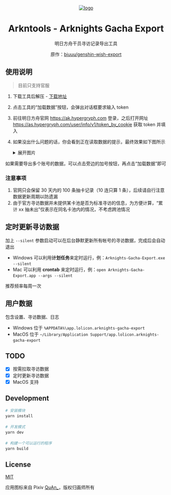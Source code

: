 <div align="center">

[![logo](https://github.com/arkntools/arknights-toolbox/raw/master/public/assets/icons/texas-icon-192x192-v2.png)](https://github.com/arkntools)

# Arkntools - Arknights Gacha Export

明日方舟干员寻访记录导出工具

原作：[biuuu/genshin-wish-export](https://github.com/biuuu/genshin-wish-export)

</div>

## 使用说明

> 目前只支持官服

1. 下载工具后解压 - [下载地址](https://github.com/arkntools/arknights-gacha-export/releases/latest)
2. 点击工具的“加载数据”按钮，会弹出对话框要求输入 token
3. 前往明日方舟官网 https://ak.hypergryph.com 登录，之后打开网址 https://as.hypergryph.com/user/info/v1/token_by_cookie 获取 token 并填入
4. 如果没出什么问题的话，你会看到正在读取数据的提示，最终效果如下图所示
   <details>
    <summary>展开图片</summary>

   ![预览](/docs/preview.png)
   </details>

如果需要导出多个账号的数据，可以点击旁边的加号按钮，再点击“加载数据”即可

### 注意事项

1. 官网只会保留 30 天内的 100 条抽卡记录（10 连只算 1 条），后续请自行注意数据更新周期以防遗漏
2. 由于官方寻访数据并未提供某卡池是否为标准寻访的信息，为方便计算，“累计 xx 抽未出”仅表示在同名卡池内的情况，不考虑跨池情况

## 定时更新寻访数据

加上 `--silent` 参数启动可以在后台静默更新所有帐号的寻访数据，完成后会自动退出

- Windows 可以利用**计划任务**来定时运行，例：`Arknights-Gacha-Export.exe --silent`
- Mac 可以利用 **crontab** 来定时运行，例：`open Arknights-Gacha-Export.app --args --silent`

推荐频率每周一次

## 用户数据

包含设置、寻访数据、日志

- Windows 位于 `%APPDATA%\app.lolicon.arknights-gacha-export`
- MacOS 位于 `~/Library/Application Support/app.lolicon.arknights-gacha-export`

## TODO

- [x] 按需拉取寻访数据
- [x] 定时更新寻访数据
- [x] MacOS 支持

## Development

```bash
# 安装模块
yarn install

# 开发模式
yarn dev

# 构建一个可以运行的程序
yarn build
```

## License

[MIT](/LICENSE)

应用图标来自 Pixiv [QuAn_](https://www.pixiv.net/users/6657532)，版权归画师所有
